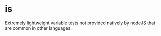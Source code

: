 # is
Extremely lightweight variable tests not provided natively by nodeJS that are common in other languages.
